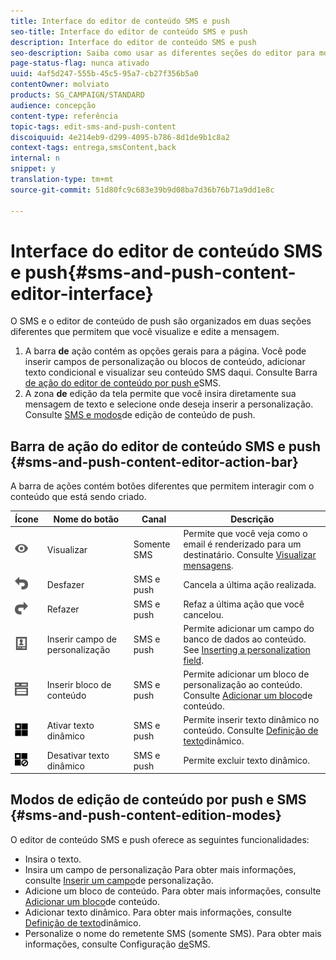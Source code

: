 ```yaml
---
title: Interface do editor de conteúdo SMS e push
seo-title: Interface do editor de conteúdo SMS e push
description: Interface do editor de conteúdo SMS e push
seo-description: Saiba como usar as diferentes seções do editor para modificar seu SMS e conteúdo de push.
page-status-flag: nunca ativado
uuid: 4af5d247-555b-45c5-95a7-cb27f356b5a0
contentOwner: molviato
products: SG_CAMPAIGN/STANDARD
audience: concepção
content-type: referência
topic-tags: edit-sms-and-push-content
discoiquuid: 4e214eb9-d299-4095-b786-8d1de9b1c8a2
context-tags: entrega,smsContent,back
internal: n
snippet: y
translation-type: tm+mt
source-git-commit: 51d80fc9c683e39b9d08ba7d36b76b71a9dd1e8c

---
```



# Interface do editor de conteúdo SMS e push{#sms-and-push-content-editor-interface}

O SMS e o editor de conteúdo de push são organizados em duas seções diferentes que permitem que você visualize e edite a mensagem.

1. A barra **de** ação contém as opções gerais para a página. Você pode inserir campos de personalização ou blocos de conteúdo, adicionar texto condicional e visualizar seu conteúdo SMS daqui. Consulte Barra [de ação do editor de conteúdo por push e](#sms-and-push-content-editor-action-bar)SMS.
1. A zona **de** edição da tela permite que você insira diretamente sua mensagem de texto e selecione onde deseja inserir a personalização. Consulte [SMS e modos](#sms-and-push-content-edition-modes)de edição de conteúdo de push.

## Barra de ação do editor de conteúdo SMS e push {#sms-and-push-content-editor-action-bar}

A barra de ações contém botões diferentes que permitem interagir com o conteúdo que está sendo criado.

<table> 
 <thead> 
  <tr> 
   <th> Ícone<br /> </th> 
   <th> Nome do botão<br /> </th> 
   <th> Canal<br /> </th> 
   <th> Descrição<br /> </th> 
  </tr> 
 </thead> 
 <tbody> 
  <tr> 
   <td> <img height="21px" src="assets/viewon_darkgrey-24px.png" /> <br /> </td> 
   <td> <span class="uicontrol">Visualizar</span><br /> </td> 
   <td> Somente SMS<br /> </td> 
   <td> Permite que você veja como o email é renderizado para um destinatário. Consulte <a href="../../sending/using/previewing-messages.md">Visualizar mensagens</a>.<br /> </td> 
  </tr> 
  <tr> 
   <td> <img height="21px" src="assets/undo_darkgrey-24px.png" /> <br /> </td> 
   <td> <span class="uicontrol">Desfazer</span><br /> </td> 
   <td> SMS e push<br /> </td> 
   <td> Cancela a última ação realizada.<br /> </td> 
  </tr> 
  <tr> 
   <td> <img height="21px" src="assets/redo_darkgrey-24px.png" /> <br /> </td> 
   <td> <span class="uicontrol">Refazer</span><br /> </td> 
   <td> SMS e push<br /> </td> 
   <td> Refaz a última ação que você cancelou.<br /> </td> 
  </tr> 
  <tr> 
   <td> <img height="21px" src="assets/personalization_field_darkgrey-24px.png" /> <br /> </td> 
   <td> <span class="uicontrol">Inserir campo</span> de personalização <br /> </td> 
   <td> SMS e push<br /> </td> 
   <td> Permite adicionar um campo do banco de dados ao conteúdo. See <a href="../../designing/using/personalization.md#inserting-a-personalization-field" target="_blank">Inserting a personalization field</a>.<br /> </td> 
  </tr> 
  <tr> 
   <td> <img height="21px" src="assets/personalization_block_darkgrey-24px.png" /> <br /> </td> 
   <td> <span class="uicontrol">Inserir bloco</span> de conteúdo <br /> </td> 
   <td> SMS e push<br /> </td> 
   <td> Permite adicionar um bloco de personalização ao conteúdo. Consulte <a href="../../designing/using/personalization.md#adding-a-content-block" target="_blank">Adicionar um bloco</a>de conteúdo.<br /> </td> 
  </tr> 
  <tr> 
   <td> <img height="21px" src="assets/dynamiccontent_24px.png" /> <br /> </td> 
   <td> <span class="uicontrol">Ativar texto</span> dinâmico <br /> </td> 
   <td> SMS e push<br /> </td> 
   <td> Permite inserir texto dinâmico no conteúdo. Consulte <a href="../../channels/using/defining-dynamic-text.md" target="_blank">Definição de texto</a>dinâmico.<br /> </td> 
  </tr> 
  <tr> 
   <td> <img height="21px" src="assets/dynamiccontentdisable_24px.png" /> <br /> </td> 
   <td> <span class="uicontrol">Desativar texto</span> dinâmico <br /> </td> 
   <td> SMS e push<br /> </td> 
   <td> Permite excluir texto dinâmico.<br /> </td> 
  </tr> 
 </tbody> 
</table>

## Modos de edição de conteúdo por push e SMS {#sms-and-push-content-edition-modes}

O editor de conteúdo SMS e push oferece as seguintes funcionalidades:

* Insira o texto.
* Insira um campo de personalização Para obter mais informações, consulte [Inserir um campo](../../designing/using/personalization.md#inserting-a-personalization-field)de personalização.
* Adicione um bloco de conteúdo. Para obter mais informações, consulte [Adicionar um bloco](../../designing/using/personalization.md#adding-a-content-block)de conteúdo.
* Adicionar texto dinâmico. Para obter mais informações, consulte [Definição de texto](../../channels/using/defining-dynamic-text.md)dinâmico.
* Personalize o nome do remetente SMS (somente SMS). Para obter mais informações, consulte Configuração [de](../../administration/using/configuring-sms-channel.md#configuring-sms-properties)SMS.

